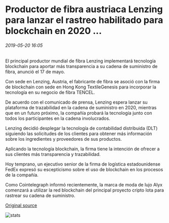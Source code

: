 # Productor de fibra austriaca Lenzing para lanzar el rastreo habilitado para blockchain en 2020 ...

###### 2019-05-20 16:05

El principal productor mundial de fibra Lenzing implementará tecnología blockchain para aportar más transparencia a su cadena de suministro de fibra, anunció el 17 de mayo.

Con sede en Lenzing, Austria, el fabricante de fibra se asoció con la firma de blockchain con sede en Hong Kong TextileGenesis para incorporar la tecnología en su negocio de fibra TENCEL.

De acuerdo con el comunicado de prensa, Lenzing espera lanzar su plataforma de trazabilidad en la cadena de suministro en 2020, mientras que en un futuro próximo, la compañía probará la tecnología junto con todos los participantes en la cadena involucrados.

Lenzing decidió desplegar la tecnología de contabilidad distribuida (DLT) siguiendo las solicitudes de los clientes para obtener más información sobre los ingredientes y proveedores de sus productos.

Aplicando la tecnología blockchain, la firma tiene la intención de ofrecer a sus clientes más transparencia y trazabilidad.

Hoy temprano, un ejecutivo senior de la firma de logística estadounidense FedEx expresó su escepticismo sobre el uso de blockchain en los procesos de la compañía.

Como Cointelegraph informó recientemente, la marca de moda de lujo Alyx comenzará a utilizar la red blockchain del principal proyecto cripto Iota para rastrear su cadena de suministro.

[Original source](https://cointelegraph.com/news/austrian-fiber-producer-lenzing-to-launch-blockchain-enabled-tracking-in-2020)

![stats](https://c.statcounter.com/11760860/0/a89fa40b/1/ "stats")